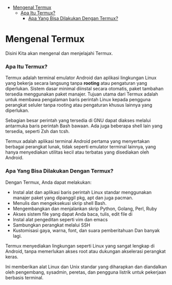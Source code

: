<!-- mtoc-start -->

- [Mengenal Termux](#mengenal-termux)
  - [Apa Itu Termux?](#apa-itu-termux)
    - [Apa Yang Bisa Dilakukan Dengan Termux?](#apa-yang-bisa-dilakukan-dengan-termux)

<!-- mtoc-end -->

# Mengenal Termux

Disini Kita akan mengenal dan menjelajahi Termux.

### Apa Itu Termux?

Termux adalah terminal emulator Android dan aplikasi lingkungan Linux yang bekerja secara langsung tanpa **rooting** atau pengaturan yang diperlukan. Sistem dasar minimal diinstal secara otomatis, paket tambahan tersedia menggunakan paket manajer. Tujuan utama dari Termux adalah untuk membawa pengalaman baris perintah Linux kepada pengguna perangkat seluler tanpa rooting atau pengaturan khusus lainnya yang diperlukan.

Sebagian besar perintah yang tersedia di GNU dapat diakses melalui antarmuka baris perintah Bash bawaan. Ada juga beberapa shell lain yang tersedia, seperti Zsh dan tcsh.

Termux adalah aplikasi terminal Android pertama yang menyertakan berbagai perangkat lunak, tidak seperti emulator terminal lainnya, yang hanya menyediakan utilitas kecil atau terbatas yang disediakan oleh Android.

### Apa Yang Bisa Dilakukan Dengan Termux?

Dengan Termux, Anda dapat melakukan:

- Instal alat dan aplikasi baris perintah Linux standar menggunakan manajer paket yang dipanggil pkg, apt dan juga pacman.
- Menulis dan mengeksekusi skrip shell Bash.
- Mengembangkan dan menjalankan skrip Python, Golang, Perl, Ruby
- Akses sistem file yang dapat Anda baca, tulis, edit file di
- Instal alat pengeditan seperti vim dan emacs
- Sambungkan perangkat melalui SSH
- Kustomisasi gaya, warna, font, dan suara pemberitahuan Dan banyak lagi.

Termux menyediakan lingkungan seperti Linux yang sangat lengkap di Android, tanpa memerlukan akses root atau dukungan akselerasi perangkat keras.

Ini memberikan alat Linux dan Unix standar yang diharapkan dan diandalkan oleh pengembang, sysadmin, peretas, dan pengguna listrik untuk pekerjaan berbasis terminal.
